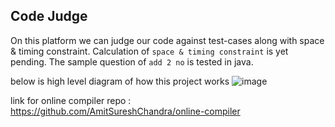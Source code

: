 ## Code Judge

On this platform we can judge our code against test-cases along with space & timing constraint. Calculation of `space & timing constraint` is yet pending. The sample question of `add 2 no` is tested in java.

below is high level diagram of how this project works
![image](https://github.com/AmitSureshChandra/code-judge/assets/47358181/e1831d96-bbff-439f-94d1-aa0501f20004)

link for online compiler repo : https://github.com/AmitSureshChandra/online-compiler
